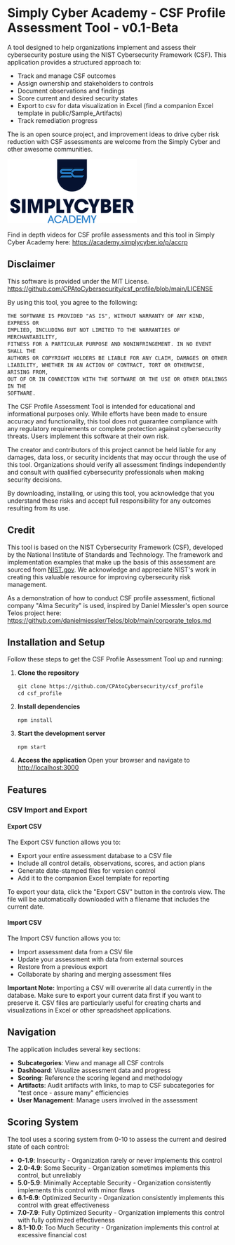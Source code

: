 # Simply Cyber Academy - CSF Profile Assessment Tool - v0.1-Beta

A tool designed to help organizations implement and assess their cybersecurity posture using the NIST Cybersecurity Framework (CSF). This application provides a structured approach to:
- Track and manage CSF outcomes
- Assign ownership and stakeholders to controls
- Document observations and findings
- Score current and desired security states
- Export to csv for data visualization in Excel (find a companion Excel template in public/Sample_Artifacts)
- Track remediation progress

The is an open source project, and improvement ideas to drive cyber risk reduction with CSF assessments are welcome from the Simply Cyber and other awesome communities. 

![Simply Cyber Academy Logo](public/SC_SimplyCyberAcademy_color.png)

Find in depth videos for CSF profile assessments and this tool in Simply Cyber Academy here: https://academy.simplycyber.io/p/accrp

## Disclaimer

This software is provided under the MIT License. https://github.com/CPAtoCybersecurity/csf_profile/blob/main/LICENSE

By using this tool, you agree to the following:

```
THE SOFTWARE IS PROVIDED "AS IS", WITHOUT WARRANTY OF ANY KIND, EXPRESS OR 
IMPLIED, INCLUDING BUT NOT LIMITED TO THE WARRANTIES OF MERCHANTABILITY, 
FITNESS FOR A PARTICULAR PURPOSE AND NONINFRINGEMENT. IN NO EVENT SHALL THE 
AUTHORS OR COPYRIGHT HOLDERS BE LIABLE FOR ANY CLAIM, DAMAGES OR OTHER 
LIABILITY, WHETHER IN AN ACTION OF CONTRACT, TORT OR OTHERWISE, ARISING FROM, 
OUT OF OR IN CONNECTION WITH THE SOFTWARE OR THE USE OR OTHER DEALINGS IN THE 
SOFTWARE.
```
The CSF Profile Assessment Tool is intended for educational and informational purposes only. While efforts have been made to ensure accuracy and functionality, this tool does not guarantee compliance with any regulatory requirements or complete protection against cybersecurity threats. Users implement this software at their own risk.

The creator and contributors of this project cannot be held liable for any damages, data loss, or security incidents that may occur through the use of this tool. Organizations should verify all assessment findings independently and consult with qualified cybersecurity professionals when making security decisions.

By downloading, installing, or using this tool, you acknowledge that you understand these risks and accept full responsibility for any outcomes resulting from its use.

## Credit

This tool is based on the NIST Cybersecurity Framework (CSF), developed by the National Institute of Standards and Technology. The framework and implementation examples that make up the basis of this assessment are sourced from [NIST.gov](https://www.nist.gov/cyberframework). We acknowledge and appreciate NIST's work in creating this valuable resource for improving cybersecurity risk management.

As a demonstration of how to conduct CSF profile assessment, fictional company "Alma Security" is used, inspired by Daniel Miessler's open source Telos project here: https://github.com/danielmiessler/Telos/blob/main/corporate_telos.md

## Installation and Setup

Follow these steps to get the CSF Profile Assessment Tool up and running:

1. **Clone the repository**
   ```
   git clone https://github.com/CPAtoCybersecurity/csf_profile
   cd csf_profile
   ```

2. **Install dependencies**
   ```
   npm install
   ```

3. **Start the development server**
   ```
   npm start
   ```

4. **Access the application**
   Open your browser and navigate to [http://localhost:3000](http://localhost:3000)

## Features

### CSV Import and Export

#### Export CSV

The Export CSV function allows you to:
- Export your entire assessment database to a CSV file
- Include all control details, observations, scores, and action plans
- Generate date-stamped files for version control
- Add it to the companion Excel template for reporting

To export your data, click the "Export CSV" button in the controls view. The file will be automatically downloaded with a filename that includes the current date.

#### Import CSV

The Import CSV function allows you to:
- Import assessment data from a CSV file
- Update your assessment with data from external sources
- Restore from a previous export
- Collaborate by sharing and merging assessment files

**Important Note:** Importing a CSV will overwrite all data currently in the database. Make sure to export your current data first if you want to preserve it. CSV files are particularly useful for creating charts and visualizations in Excel or other spreadsheet applications.

## Navigation

The application includes several key sections:

- **Subcategories**: View and manage all CSF controls
- **Dashboard**: Visualize assessment data and progress
- **Scoring**: Reference the scoring legend and methodology
- **Artifacts**: Audit artifacts with links, to map to CSF subcategories for "test once - assure many" efficiencies
- **User Management**: Manage users involved in the assessment

## Scoring System

The tool uses a scoring system from 0-10 to assess the current and desired state of each control:

- **0-1.9**: Insecurity - Organization rarely or never implements this control
- **2.0-4.9**: Some Security - Organization sometimes implements this control, but unreliably
- **5.0-5.9**: Minimally Acceptable Security - Organization consistently implements this control with minor flaws
- **6.1-6.9**: Optimized Security - Organization consistently implements this control with great effectiveness
- **7.0-7.9**: Fully Optimized Security - Organization implements this control with fully optimized effectiveness
- **8.1-10.0**: Too Much Security - Organization implements this control at excessive financial cost
